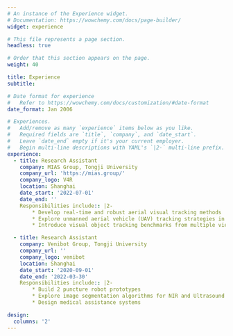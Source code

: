 ```yaml
---
# An instance of the Experience widget.
# Documentation: https://wowchemy.com/docs/page-builder/
widget: experience

# This file represents a page section.
headless: true

# Order that this section appears on the page.
weight: 40

title: Experience
subtitle:

# Date format for experience
#   Refer to https://wowchemy.com/docs/customization/#date-format
date_format: Jan 2006

# Experiences.
#   Add/remove as many `experience` items below as you like.
#   Required fields are `title`, `company`, and `date_start`.
#   Leave `date_end` empty if it's your current employer.
#   Begin multi-line descriptions with YAML's `|2-` multi-line prefix.
experience:
  - title: Research Assistant
    company: MIAS Group, Tongji University
    company_url: 'https://mias.group/'
    company_logo: V4R
    location: Shanghai
    date_start: '2022-07-01'
    date_end: ''
    Responsibilities include:: |2-
        * Develop real-time and robust aerial visual tracking methods
        * Explore unmanned aerial vehicle (UAV) tracking strategies in low-light environment
        * Introduce visual object tracking benchmarks from multiple views

  - title: Research Assistant
    company: Venibot Group, Tongji University
    company_url: ''
    company_logo: venibot
    location: Shanghai
    date_start: '2020-09-01'
    date_end: '2022-03-30'
    Responsibilities include:: |2-
        * Build 2 puncture robot prototypes
        * Explore image segmentation algorithms for NIR and Ultrasound
        * Design medical assistance systems

design:
  columns: '2'
---
```


